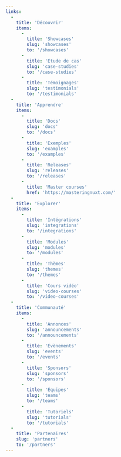 ```yaml
---
links:
  -
    title: 'Découvrir'
    items:
      -
        title: 'Showcases'
        slug: 'showcases'
        to: '/showcases'
      -
        title: 'Étude de cas'
        slug: 'case-studies'
        to: '/case-studies'
      -
        title: 'Témoignages'
        slug: 'testimonials'
        to: '/testimonials'
  -
    title: 'Apprendre'
    items:
      -
        title: 'Docs'
        slug: 'docs'
        to: '/docs'
      -
        title: 'Exemples'
        slug: 'examples'
        to: '/examples'
      -
        title: 'Releases'
        slug: 'releases'
        to: '/releases'
      -
        title: 'Master courses'
        href: 'https://masteringnuxt.com/'
  -
    title: 'Explorer'
    items:
      -
        title: 'Intégrations'
        slug: 'integrations'
        to: '/integrations'
      -
        title: 'Modules'
        slug: 'modules'
        to: '/modules'
      -
        title: 'Thèmes'
        slug: 'themes'
        to: '/themes'
      -
        title: 'Cours vidéo'
        slug: 'video-courses'
        to: '/video-courses'
  -
    title: 'Communauté'
    items:
      -
        title: 'Annonces'
        slug: 'announcements'
        to: '/announcements'
      -
        title: 'Évènements'
        slug: 'events'
        to: '/events'
      -
        title: 'Sponsors'
        slug: 'sponsors'
        to: '/sponsors'
      -
        title: 'Équipes'
        slug: 'teams'
        to: '/teams'
      -
        title: 'Tutoriels'
        slug: 'tutorials'
        to: '/tutorials'
  -
    title: 'Partenaires'
    slug: 'partners'
    to: '/partners'
---
```

